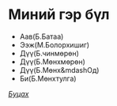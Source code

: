 # Миний гэр бүл
<html>
<head>
</head>
<body>
    <ul>
        <li>Аав(Б.Батаа)</li>
        <li>Ээж(М.Болорхишиг)</li>
        <li>Дүү(Б.чинмөрөн)</li>
        <li>Дүү(Б.Мөнхмөрөн)</li>
        <li>Дүү(Б.Мөнх&mdashОд)</li>
        <li>Би(Б.Мөнхтулга)</li>
    </ul>   
 <p><a href="https://munkhtulga0826.github.io/"><em>Буцах</em></a></p>
